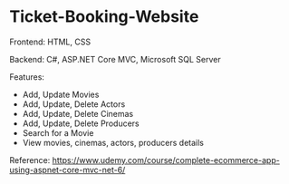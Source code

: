 # Ticket-Booking-Website
Frontend: HTML, CSS

Backend: C#, ASP.NET Core MVC, Microsoft SQL Server

Features:
- Add, Update Movies
- Add, Update, Delete Actors
- Add, Update, Delete Cinemas
- Add, Update, Delete Producers
- Search for a Movie
- View movies, cinemas, actors, producers details

Reference: https://www.udemy.com/course/complete-ecommerce-app-using-aspnet-core-mvc-net-6/
